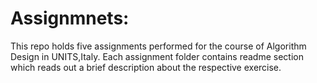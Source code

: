 # Assignmnets:
This repo holds five assignments performed for the course of Algorithm Design in UNITS,Italy. Each assignment folder contains readme section which reads out a brief description about the respective exercise.
